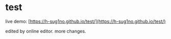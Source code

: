 # test

live demo: [https://h-sug1no.github.io/test/](https://h-sug1no.github.io/test/)

edited by online editor.
more changes.